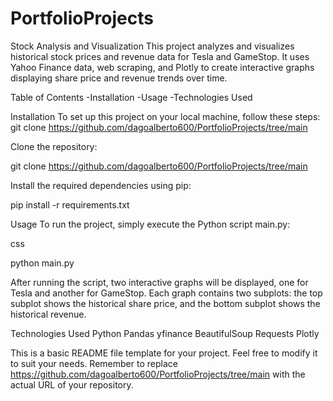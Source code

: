 # PortfolioProjects
Stock Analysis and Visualization
This project analyzes and visualizes historical stock prices and revenue data for Tesla and GameStop. It uses Yahoo Finance data, web scraping, and Plotly to create interactive graphs displaying share price and revenue trends over time.

Table of Contents
-Installation
-Usage
-Technologies Used


Installation
To set up this project on your local machine, follow these steps:
git clone https://github.com/dagoalberto600/PortfolioProjects/tree/main


Clone the repository:

git clone https://github.com/dagoalberto600/PortfolioProjects/tree/main

Install the required dependencies using pip:

pip install -r requirements.txt

Usage
To run the project, simply execute the Python script main.py:

css

python main.py

After running the script, two interactive graphs will be displayed, one for Tesla and another for GameStop. Each graph contains two subplots: the top subplot shows the historical share price, and the bottom subplot shows the historical revenue.

Technologies Used
Python
Pandas
yfinance
BeautifulSoup
Requests
Plotly

This is a basic README file template for your project. Feel free to modify it to suit your needs. Remember to replace https://github.com/dagoalberto600/PortfolioProjects/tree/main with the actual URL of your repository.

